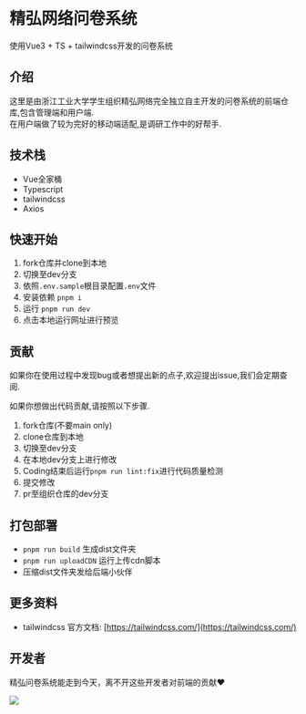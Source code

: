 # 精弘网络问卷系统  

使用Vue3 + TS + tailwindcss开发的问卷系统

## 介绍

这里是由浙江工业大学学生组织精弘网络完全独立自主开发的问卷系统的前端仓库,包含管理端和用户端.  
在用户端做了较为完好的移动端适配,是调研工作中的好帮手.  

## 技术栈

- Vue全家桶
- Typescript
- tailwindcss
- Axios

## 快速开始

1. fork仓库并clone到本地
2. 切换至dev分支
3. 依照`.env.sample`根目录配置`.env`文件
4. 安装依赖 `pnpm i`
5. 运行 `pnpm run dev`
6. 点击本地运行网址进行预览

## 贡献

如果你在使用过程中发现bug或者想提出新的点子,欢迎提出issue,我们会定期查阅.  

如果你想做出代码贡献,请按照以下步骤.  

1. fork仓库(不要main only)
2. clone仓库到本地
3. 切换至dev分支
4. 在本地dev分支上进行修改
5. Coding结束后运行`pnpm run lint:fix`进行代码质量检测
6. 提交修改
7. pr至组织仓库的dev分支

## 打包部署

- `pnpm run build` 生成dist文件夹
- `pnpm run uploadCDN` 运行上传cdn脚本
- 压缩dist文件夹发给后端小伙伴

## 更多资料

- tailwindcss 官方文档: [https://tailwindcss.com/](https://tailwindcss.com/)

## 开发者

精弘问卷系统能走到今天，离不开这些开发者对前端的贡献❤️

<a href="https://github.com/zjutjh/JingHong-Questionnaire/graphs/contributors">
  <img src="https://contrib.rocks/image?repo=zjutjh/JingHong-Questionnaire"/>
</a>
